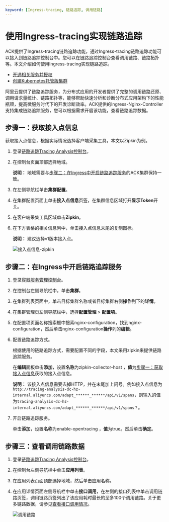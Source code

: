 ```yaml
---
keyword: [Ingress-tracing, 链路追踪, 调用链路]
---
```


# 使用Ingress-tracing实现链路追踪

ACK提供了Ingress-tracing链路追踪功能，通过Ingress-tracing链路追踪功能可以接入到链路追踪控制台中。您可以在链路追踪控制台查看调用链路、链路拓扑等。本文介绍如何使用Ingress-tracing实现链路追踪。

-   [开通相关服务并授权](/cn.zh-CN/准备工作/开通相关服务并授权.md)
-   [创建Kubernetes托管版集群](/cn.zh-CN/Kubernetes集群用户指南/集群/创建集群/创建Kubernetes托管版集群.md)

阿里云提供了链路追踪服务，为分布式应用的开发者提供了完整的调用链路还原、调用请求量统计、链路拓扑等，能够帮助快速分析和诊断分布式应用架构下的性能瓶颈，提高微服务时代下的开发诊断效率。ACK提供的Ingress-Nginx-Controller支持集成链路追踪服务，您可以根据需求开启该功能，查看链路追踪数据。

## 步骤一：获取接入点信息

获取接入点信息，根据实际情况选择客户端采集工具，本文以Zipkin为例。

1.  登录[链路追踪Tracing Analysis控制台](https://tracing.console.aliyun.com/)。

2.  在控制台页面顶部选择地域。

    **说明：** 地域需要与[步骤二：在Ingress中开启链路追踪服务](#section_1sj_zks_0mv)的ACK集群保持一致。

3.  在左侧导航栏单击**集群配置**。

4.  在集群配置页面上单击**接入点信息**页签，在集群信息区域打开**显示Token**开关。

5.  在客户端采集工具区域单击**Zipkin**。

6.  在下方表格的相关信息列中，单击接入点信息末尾的复制图标。

    **说明：** 建议选择v1版本接入点。

    ![接入点信息-zipkin](https://static-aliyun-doc.oss-accelerate.aliyuncs.com/assets/img/zh-CN/7422345161/p188458.png)


## 步骤二：在Ingress中开启链路追踪服务

1.  登录[容器服务管理控制台](https://cs.console.aliyun.com)。

2.  在控制台左侧导航栏中，单击**集群**。

3.  在集群列表页面中，单击目标集群名称或者目标集群右侧**操作**列下的**详情**。

4.  在集群管理页左侧导航栏中，选择**配置管理** \> **配置项**。

5.  在配置项页面名称搜索框中搜索nginx-configuration，找到nginx-configuration，然后单击nginx-configuration**操作**列的**编辑**。

6.  配置链路追踪方式。

    根据使用的链路追踪方式，需要配置不同的字段，本文采用zipkin来提供链路追踪服务。

    在**编辑**面板单击**添加**，设置**名称**为zipkin-collector-host ，**值**为[步骤一：获取接入点信息](#section_8f8_sdn_c03)获取的接入点信息。

    **说明：** 该接入点信息需要去掉HTTP，并在末尾加上问号。例如接入点信息为`http://tracing-analysis-dc-hz-internal.aliyuncs.com/adapt_******_******/api/v1/spans`，则输入的值为`tracing-analysis-dc-hz-internal.aliyuncs.com/adapt_******_******/api/v1/spans？`。

7.  开启链路追踪服务。

    单击**添加**，设置**名称**为enable-opentracing ，**值**为true。然后单击**确定**。


## 步骤三：查看调用链路数据

1.  登录[链路追踪Tracing Analysis控制台](https://tracing.console.aliyun.com/)。

2.  在控制台左侧导航栏中单击**应用列表**。

3.  在应用列表页面顶部选择地域，然后单击应用名称。

4.  在应用详情页面左侧导航栏中单击**接口调用**，在左侧的接口列表中单击调用链路页签，调用链路页签列出了该应用耗时最长的至多100个调用链路。关于更多链路数据，请参见[查看接口调用情况](/cn.zh-CN/控制台操作/应用管理/查看接口调用情况.md)。

    ![调用链路](https://static-aliyun-doc.oss-accelerate.aliyuncs.com/assets/img/zh-CN/1346211161/p227287.png)


